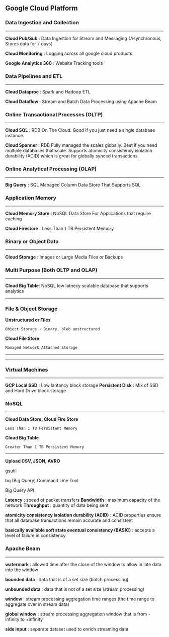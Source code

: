 ## Google Cloud Platform

### Data Ingestion and Collection
---
**Cloud Pub/Sub** : Data Ingestion for Stream and Messaging {Asynchronous, 
Stores data for 7 days}

**Cloud Monitoring** : Logging across all google cloud products

**Google Analytics 360** : Website Tracking tools

### Data Pipelines and ETL
---

**Cloud Dataproc** : Spark and Hadoop ETL

**Cloud Dataflow** : Stream and Batch Data Processing using Apache Beam

### Online Transactional Processes (OLTP)
---
**Cloud SQL** : RDB On The Cloud. Good if you just need a single database instance.

**Cloud Spanner** : RDB Fully managed the scales globally. Best if you need multiple databases that scale. Supports atomicity consistency isolation durability (ACID) which is great for globally synced transactions.

### Online Analytical Processing (OLAP)
---
**Big Query** : SQL Managed Column Data Store That Supports SQL

### Application Memory
---

**Cloud Memory Store** : NoSQL Data Store For Applications that require caching

**Cloud Firestore** : Less Than 1 TB Persistent Memory

### Binary or Object Data
---

**Cloud Storage** : Images or Large Media Files or Backups

### Multi Purpose (Both OLTP and OLAP)
---
**Cloud Big Table**: NoSQL low latnecy scalable database that supports analytics

---
### File & Object Storage

**Unstructured or Files**


    Object Storage - Binary, blob unstructured

**Cloud File Store**

    Managed Network Attached Storage

---
---

### Virtual Machines
---
**GCP Local SSD** : Low lantancy block storage
**Persistent Disk** : Mix of SSD and Hard Drive block storage

### NoSQL
---

**Cloud Data Store, Cloud Fire Store**

    Less Than 1 TB Persistent Memory

**Cloud Big Table**

    Greater Than 1 TB Persistent Memory
---

**Upload CSV, JSON, AVRO**

gsutil

bq (Big Query) Command Line Tool

Big Query API


**Latency** : speed of packet transfers
**Bandwidth** : maximum capacity of the network
**Throughput** : quantity of data being sent

**atomicity consistency isolation durability (ACID)** : ACID properties ensure that all database transactions remain accurate and consistent

**basically available soft state eventual consistency (BASIC)** : accepts a level of failure in consistency


### Apache Beam
---

**watermark** : allowed time after the close of the window to allow in late data into the window

**bounded data** : data that is of a set size (batch processing)

**unbounded data** : data that is not of a set size (stream processing)

**window** : stream processing aggregation time ranges (the time range to aggregate over in stream data)

**global window** : stream processing aggregation window that is from -infinity to +infinity

**side input** : separate dataset used to enrich streaming data 